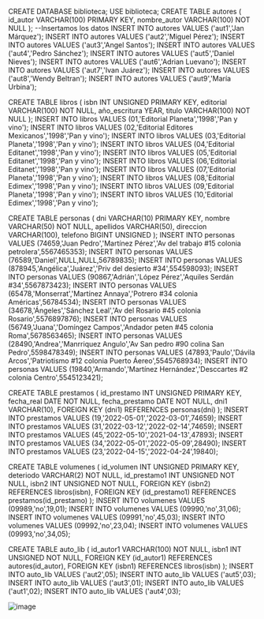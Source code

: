  CREATE DATABASE biblioteca;
 USE biblioteca;
CREATE TABLE autores (
id_autor VARCHAR(100) PRIMARY KEY,
nombre_autor VARCHAR(100) NOT NULL
);
--Insertamos los datos
INSERT INTO autores VALUES ('aut1','Jan Márquez');
INSERT INTO autores VALUES ('aut2','Miguel Pérez');
INSERT INTO autores VALUES ('aut3','Angel Santos');
INSERT INTO autores VALUES ('aut4','Pedro Sánchez');
INSERT INTO autores VALUES ('aut5','Daniel Nieves');
INSERT INTO autores VALUES ('aut6','Adrian Luevano');
INSERT INTO autores VALUES ('aut7','Ivan Juárez');
INSERT INTO autores VALUES ('aut8','Wendy Beltran');
INSERT INTO autores VALUES ('aut9','María Urbina');

CREATE TABLE libros (
isbn INT UNSIGNED PRIMARY KEY,
editorial VARCHAR(100) NOT NULL,
año_escritura YEAR, 
titulo VARCHAR(100) NOT NULL
);
INSERT INTO libros VALUES (01,'Editorial Planeta','1998','Pan y vino');
INSERT INTO libros VALUES (02,'Editorial Editores Mexicanos','1998','Pan y vino');
INSERT INTO libros VALUES (03,'Editorial Planeta','1998','Pan y vino');
INSERT INTO libros VALUES (04,'Editorial Editanet','1998','Pan y vino');
INSERT INTO libros VALUES (05,'Editorial Editanet','1998','Pan y vino');
INSERT INTO libros VALUES (06,'Editorial Editanet','1998','Pan y vino');
INSERT INTO libros VALUES (07,'Editorial Planeta','1998','Pan y vino');
INSERT INTO libros VALUES (08,'Editorial Edimex','1998','Pan y vino');
INSERT INTO libros VALUES (09,'Editorial Planeta','1998','Pan y vino');
INSERT INTO libros VALUES (10,'Editorial Edimex','1998','Pan y vino');

CREATE TABLE personas (
dni VARCHAR(10) PRIMARY KEY,
nombre VARCHAR(50) NOT NULL,
apellidos VARCHAR(50),
direccion VARCHAR(100),
telefono BIGINT UNSIGNED
);
INSERT INTO personas VALUES (74659,'Juan Pedro','Martínez Pérez','Av del trabajo #15 colonia petrolera',5567465353);
INSERT INTO personas VALUES (76589,'Daniel',NULL,NULL,56789835);
INSERT INTO personas VALUES (878945,'Angélica','Juárez','Priv del desierto #34',554598093);
INSERT INTO personas VALUES (90867,'Adrián','López Pérez','Aquiles Serdán #34',5567873423);
INSERT INTO personas VALUES (65478,'Monserrat','Martínez Annaya','Potrero #34 colonia Américas',56784534);
INSERT INTO personas VALUES (34678,'Ángeles','Sánchez Leal','Av del Rosario #45 colonia Rosario',5576897876);
INSERT INTO personas VALUES (56749,'Juana','Domíngez Campos','Andador peten #45 colonia Roma',5678563465);
INSERT INTO personas VALUES (28490,'Andrea','Manrriquez Angulo','Av San pedro #90 colina San Pedro',5598478349);
INSERT INTO personas VALUES (47893,'Paulo','Dávila Arcos','Patriotismo #12 colonia Puerto Áereo',5545768934);
INSERT INTO personas VALUES (19840,'Armando','Martínez Hernández','Desccartes #2 colonia Centro',5545123421);

CREATE TABLE prestamos (
id_prestamo INT UNSIGNED PRIMARY KEY,
fecha_real DATE NOT NULL,
fecha_prestamo DATE NOT NULL,
dni1 VARCHAR(10),
FOREIGN KEY (dni1) REFERENCES personas(dni)
);
INSERT INTO prestamos VALUES (19,'2022-05-01','2022-03-01',74659);
INSERT INTO prestamos VALUES (31,'2022-03-12','2022-02-14',74659);
INSERT INTO prestamos VALUES (45,'2022-05-10','2021-04-13',47893);
INSERT INTO prestamos VALUES (34,'2022-05-01','2022-05-09',28490);
INSERT INTO prestamos VALUES (23,'2022-04-15','2022-04-24',19840);

CREATE TABLE volumenes (
id_volumen INT UNSIGNED PRIMARY KEY,
deteriodo VARCHAR(2) NOT NULL,
id_prestamo1 INT UNSIGNED NOT NULL,
isbn2  INT UNSIGNED NOT NULL,
FOREIGN KEY (isbn2) REFERENCES libros(isbn),
FOREIGN KEY (id_prestamo1) REFERENCES prestamos(id_prestamo)
);
INSERT INTO volumenes VALUES (09989,'no',19,01);
INSERT INTO volumenes VALUES (09990,'no',31,06);
INSERT INTO volumenes VALUES (09991,'no',45,03);
INSERT INTO volumenes VALUES (09992,'no',23,04);
INSERT INTO volumenes VALUES (09993,'no',34,05);

CREATE TABLE auto_lib (
id_autor1  VARCHAR(100) NOT NULL,
isbn1 INT UNSIGNED NOT NULL,
FOREIGN KEY (id_autor1) REFERENCES autores(id_autor),
FOREIGN KEY (isbn1) REFERENCES libros(isbn)
);
INSERT INTO auto_lib VALUES ('aut2',05);
INSERT INTO auto_lib VALUES ('aut5',03);
INSERT INTO auto_lib VALUES ('aut3',01);
INSERT INTO auto_lib VALUES ('aut1',02);
INSERT INTO auto_lib VALUES ('aut4',03);



![image](https://user-images.githubusercontent.com/61428623/224512178-9e17f772-d79e-49d6-91bf-86de7c65fec6.png)


